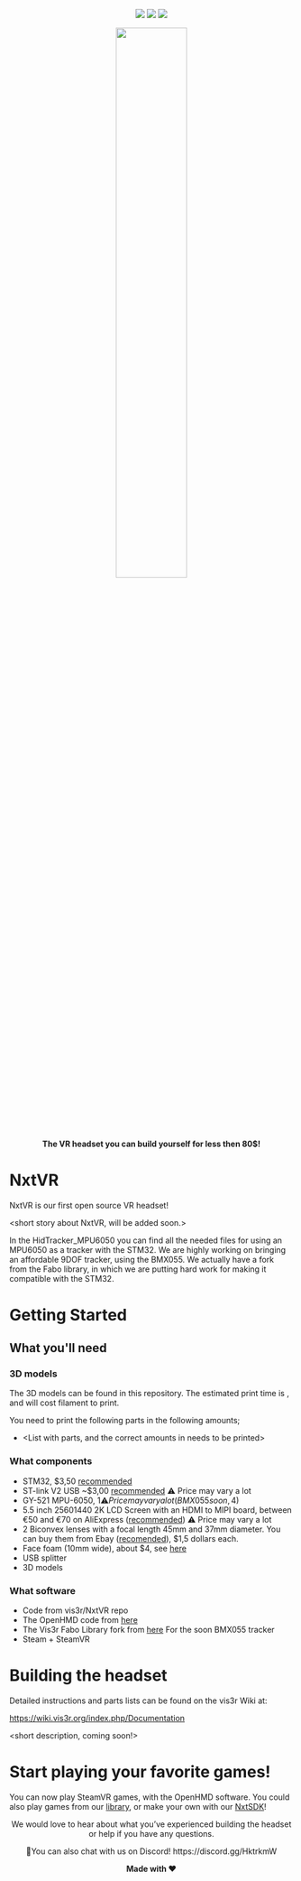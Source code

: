 <p align="center">
  <img src="https://img.shields.io/github/license/vis3r/NxtVR.svg">
  <img src="https://img.shields.io/github/stars/vis3r/NxtVR.svg">
  <img src="https://img.shields.io/github/issues/vis3r/NxtVR.svg">
</p>

<p align="center"><img width="50%" src="https://github.com/vis3r/NxtVR/blob/master/Images/Logo.png"></p>
<h4 align="center">The VR headset you can build yourself for less then 80$!</h4>

# NxtVR

NxtVR is our first open source VR headset!

<short story about NxtVR, will be added soon.>

In the HidTracker_MPU6050 you can find all the needed files for using an MPU6050 as a tracker with the STM32. We are highly working on bringing an affordable 9DOF tracker, using the BMX055. We actually have a fork from the Fabo library, in which we are putting hard work for making it compatible with the STM32.

# Getting Started
## What you'll need
### 3D models

The 3D models can be found in this repository. The estimated print time is <print time....>, and will cost <amount of filament> filament to print.

You need to print the following parts in the following amounts;
* <List with parts, and the correct amounts in needs to be printed>

### What components

* STM32, $3,50 [recommended](https://robotdyn.com/stm32-arm-arduino-mini-system-dev-board-blue-pill-with-arduino-bootloader.html "recommended")
* ST-link V2 USB ~$3,00 [recommended](https://www.amazon.com/ "recommended") ⚠️ Price may vary a lot
* GY-521 MPU-6050, $1 ⚠️ Price may vary a lot (BMX055 soon, 4$)
* 5.5 inch 25601440 2K LCD Screen with an HDMI to MIPI board, between €50 and €70 on AliExpress (<a href="https://www.aliexpress.com/item/5-5-inch-1440x2560-2K-IPS-LCD-screen-display-with-HDMI-top-MIPI-controller-board-for/32817672501.html">recommended</a>) ⚠️ Price may vary a lot
* 2 Biconvex lenses with a focal length 45mm and 37mm diameter. You can buy them from Ebay (<a href="https://www.ebay.com/itm/X8R7-2x-for-Google-Cardboard-Virtual-Reality-VR-BiConvex-Lenses-Only-37mm-x-45mm/302972929888?epid=716215290&hash=item468a980760:g:8iYAAOSwyjNbZczT">recomended</a>), $1,5 dollars each.
* Face foam (10mm wide), about $4, see [here](https://www.ebay.com/sch/i.html?_from=R40&_trksid=m570.l1313&_nkw=face+foam+vr+headset+10mm&_sacat=0 "here")
* USB splitter
* 3D models

### What software

* Code from vis3r/NxtVR repo 
* The OpenHMD code from [here]( https://github.com/vis3r/OpenHMD)
* The Vis3r Fabo Library fork from [here](https://github.com/vis3r/FaBo9Axis-BMX055-Library) For the soon BMX055 tracker
* Steam + SteamVR
# Building the headset

Detailed instructions and parts lists can be found on the vis3r Wiki at:

https://wiki.vis3r.org/index.php/Documentation

<short description, coming soon!>

# Start playing your favorite games!
You can now play SteamVR games, with the OpenHMD software. You could also play games from our [library](https://www.vis3r.org/apps-and-games/ "apps and games library"), or make your own with our [NxtSDK](https://www.vis3r.org/nxtsdk/ "NxtSDK")!
<p align="center"> We would love to hear about what you’ve experienced building the headset or help if you have any questions.</p>
</p>
<p align="center">🤗You can also chat with us on Discord! https://discord.gg/HktrkmW</p>
<p align="center"> <strong> Made with ❤️</strong> </p>
